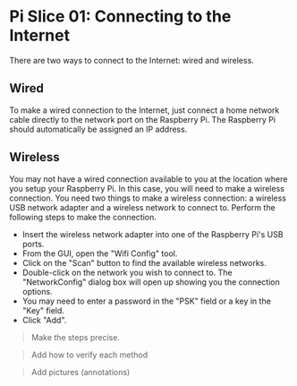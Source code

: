 # Pi Slice 01:  Connecting to the Internet

There are two ways to connect to the Internet:  wired and wireless.

## Wired

To make a wired connection to the Internet, just connect a home network cable directly to the network port on the Raspberry Pi.  The Raspberry Pi should automatically be assigned an IP address.

## Wireless

You may not have a wired connection available to you at the location where you setup your Raspberry Pi.  In this case, you will need to make a wireless connection.  You need two things to make a wireless connection:  a wireless USB network adapter and a wireless network to connect to.  Perform the following steps to make the connection.

- Insert the wireless network adapter into one of the Raspberry Pi's USB ports.  
- From the GUI, open the "Wifi Config" tool.
- Click on the "Scan" button to find the available wireless networks.
- Double-click on the network you wish to connect to.  The "NetworkConfig" dialog box will open up showing you the connection options.
- You may need to enter a password in the "PSK" field or a key in the "Key" field.
- Click "Add".


> Make the steps precise.

> Add how to verify each method

> Add pictures (annotations)
